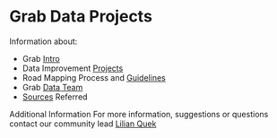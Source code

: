 # Grab Data Projects

Information about:
 - Grab [Intro](https://github.com/challa57/Grab-Data/blob/master/Grab%20Intro)
 - Data Improvement [Projects](https://github.com/GRABOSM/Grab-Data/blob/master/Improvement%20Projects)
 - Road Mapping Process and [Guidelines](https://github.com/challa57/Grab-Data/blob/master/Data%20Improvement%20Projects) 
 - Grab [Data Team](https://github.com/GRABOSM/Grab-Data/blob/master/Grab%20Data%20Team)
 - [Sources](https://github.com/challa57/Grab-Data/blob/master/Sources%20Used) Referred
 

Additional Information
For more information, suggestions or questions contact our community lead [Lilian Quek](https://www.openstreetmap.org/user/Lilian%20Quek)

